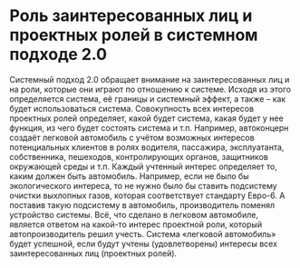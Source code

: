 # Роль заинтересованных лиц и проектных ролей в системном подходе 2.0

Системный подход 2.0 обращает внимание на заинтересованных лиц и на роли, которые они играют по отношению к системе. Исходя из этого определяется система, её границы и системный эффект, а также – как будет использоваться система. Совокупность всех интересов проектных ролей определяет, какой будет система, какая будет у нее функция, из чего будет состоять система и т.п. Например, автоконцерн создаёт легковой автомобиль с учётом возможных интересов потенциальных клиентов в ролях водителя, пассажира, эксплуатанта, собственника, пешеходов, контролирующих органов, защитников окружающей среды и т.п. 
Каждый учтенный интерес определяет то, каким должен быть автомобиль. Например, если не было бы экологического интереса, то не нужно было бы ставить подсистему очистки выхлопных газов, которая соответствует стандарту Евро-6. А поставив такую подсистему в автомобиль, производитель поменял устройство системы. Всё, что сделано в легковом автомобиле, является ответом на какой-то интерес проектной роли, который автопроизводитель решил учесть. Система «легковой автомобиль» будет успешной, если будут учтены (удовлетворены) интересы всех заинтересованных лиц (проектных ролей).
